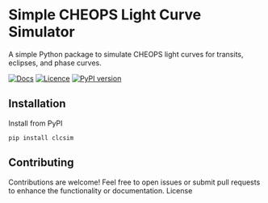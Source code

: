 # Simple CHEOPS Light Curve Simulator

A simple Python package to simulate CHEOPS light curves for transits, eclipses, and phase curves. 

[![Docs](https://readthedocs.org/projects/simple-cheops-light-curve-simulator/badge/)](https://simple-cheops-light-curve-simulator.readthedocs.io)
[![Licence](http://img.shields.io/badge/license-GPLv3-blue.svg?style=flat)](http://www.gnu.org/licenses/gpl-3.0.html)
[![PyPI version](https://badge.fury.io/py/clcsim.svg)](https://pypi.org/project/clcsim/)

## Installation

Install from PyPI

    pip install clcsim

## Contributing

Contributions are welcome! Feel free to open issues or submit pull requests to enhance the functionality or documentation.
License
